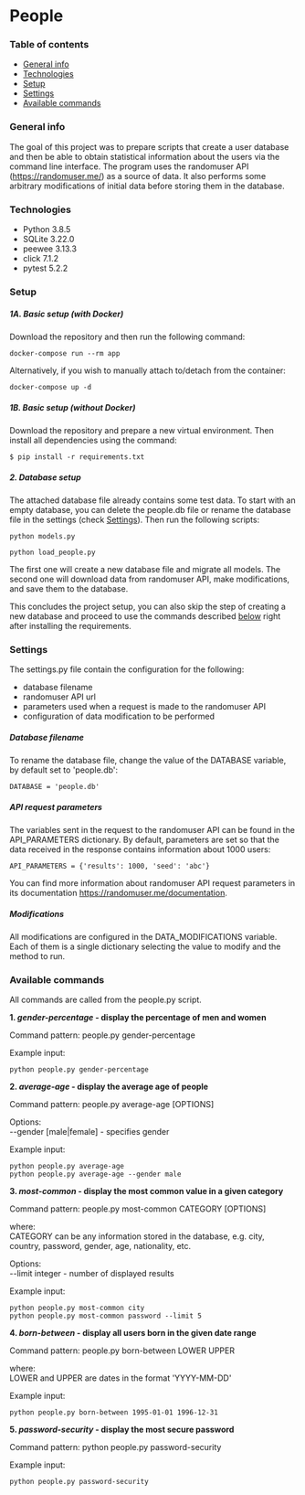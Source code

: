 # People
### Table of contents
* [General info](#general-info)
* [Technologies](#technologies)
* [Setup](#setup)
* [Settings](#settings)
* [Available commands](#available-commands)

### General info
The goal of this project was to prepare scripts that create a user database and then be able to obtain statistical 
information about the users via the command line interface. The program uses the randomuser API (https://randomuser.me/) 
as a source of data. It also performs some arbitrary modifications of initial data before storing them in the database.

### Technologies
* Python 3.8.5
* SQLite 3.22.0
* peewee 3.13.3
* click 7.1.2
* pytest 5.2.2

### Setup
##### 1A. Basic setup (with Docker)
Download the repository and then run the following command:
```
docker-compose run --rm app
```
Alternatively, if you wish to manually attach to/detach from the container:
```
docker-compose up -d
```

##### 1B. Basic setup (without Docker)
Download the repository and prepare a new virtual environment. Then install all dependencies using the command:
```
$ pip install -r requirements.txt
```
##### 2. Database setup
The attached database file already contains some test data. 
To start with an empty database, you can delete the people.db file or rename the database file in the settings (check [Settings](#settings)).
Then run the following scripts:
```
python models.py

python load_people.py
```
The first one will create a new database file and migrate all models.
The second one will download data from randomuser API, make modifications, and save them to the database.

This concludes the project setup, you can also skip the step of creating a new database and proceed to use the commands described [below](#available-commands) right after installing the requirements.

### Settings

The settings.py file contain the configuration for the following:
* database filename
* randomuser API url
* parameters used when a request is made to the randomuser API
* configuration of data modification to be performed

##### Database filename
To rename the database file, change the value of the DATABASE variable, by default set to 'people.db':
```
DATABASE = 'people.db'
```

##### API request parameters

The variables sent in the request to the randomuser API can be found in the API_PARAMETERS dictionary.
By default, parameters are set so that the data received in the response contains information about 1000 users:
```
API_PARAMETERS = {'results': 1000, 'seed': 'abc'}
```
You can find more information about randomuser API request parameters in its documentation https://randomuser.me/documentation.

##### Modifications
All modifications are configured in the DATA_MODIFICATIONS variable. 
Each of them is a single dictionary selecting the value to modify and the method to run.

### Available commands

All commands are called from the people.py script.

**1. _gender-percentage_ - display the percentage of men and women**
  
 Command pattern: people.py gender-percentage 
  
 Example input:
 ```
 python people.py gender-percentage
 ```

**2. _average-age_ - display the average age of people**

 Command pattern: people.py average-age [OPTIONS]
 
 Options:  
 --gender [male|female] - specifies gender
 
 Example input:
 ```
 python people.py average-age
 python people.py average-age --gender male
 ```

**3. _most-common_ - display the most common value in a given category**

Command pattern: people.py most-common CATEGORY [OPTIONS]

where:  
 CATEGORY can be any information stored in the database, e.g. city, country, password, gender, age, nationality, etc. 

  Options:  
 --limit integer - number of displayed results
 
 Example input:  
 ```
 python people.py most-common city
 python people.py most-common password --limit 5
 ```
 
 **4. _born-between_ - display all users born in the given date range**
 
 Command pattern:  people.py born-between LOWER UPPER
 
 where:  
 LOWER and UPPER are dates in the format 'YYYY-MM-DD'
 
 Example input:  
 ```
 python people.py born-between 1995-01-01 1996-12-31
 ```

**5. _password-security_ - display the most secure password**
 
 Command pattern: python people.py password-security
 
 Example input:  
 ```
 python people.py password-security
 ```
 
